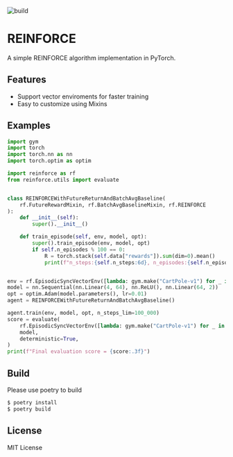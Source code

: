 ![build](https://github.com/sotetsuk/reinforce/workflows/build/badge.svg)

# REINFORCE
A simple REINFORCE algorithm implementation in PyTorch.

## Features

- Support vector enviroments for faster training
- Easy to customize using Mixins 

## Examples

```py
import gym
import torch
import torch.nn as nn
import torch.optim as optim

import reinforce as rf
from reinforce.utils import evaluate


class REINFORCEWithFutureReturnAndBatchAvgBaseline(
    rf.FutureRewardMixin, rf.BatchAvgBaselineMixin, rf.REINFORCE
):
    def __init__(self):
        super().__init__()

    def train_episode(self, env, model, opt):
        super().train_episode(env, model, opt)
        if self.n_episodes % 100 == 0:
            R = torch.stack(self.data["rewards"]).sum(dim=0).mean()
            print(f"n_steps:{self.n_steps:6d}, n_episodes:{self.n_episodes:4d}, R:{R:.3f}")


env = rf.EpisodicSyncVectorEnv([lambda: gym.make("CartPole-v1") for _ in range(10)])
model = nn.Sequential(nn.Linear(4, 64), nn.ReLU(), nn.Linear(64, 2))
opt = optim.Adam(model.parameters(), lr=0.01)
agent = REINFORCEWithFutureReturnAndBatchAvgBaseline()

agent.train(env, model, opt, n_steps_lim=100_000)
score = evaluate(
    rf.EpisodicSyncVectorEnv([lambda: gym.make("CartPole-v1") for _ in range(10)]),
    model,
    deterministic=True,
)
print(f"Final evaluation score = {score:.3f}")
```

## Build
Please use poetry to build

```sh
$ poetry install
$ poetry build
```

## License

MIT License
